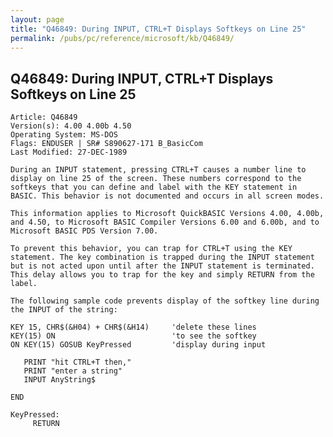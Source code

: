 ```yaml
---
layout: page
title: "Q46849: During INPUT, CTRL+T Displays Softkeys on Line 25"
permalink: /pubs/pc/reference/microsoft/kb/Q46849/
---
```


## Q46849: During INPUT, CTRL+T Displays Softkeys on Line 25

	Article: Q46849
	Version(s): 4.00 4.00b 4.50
	Operating System: MS-DOS
	Flags: ENDUSER | SR# S890627-171 B_BasicCom
	Last Modified: 27-DEC-1989
	
	During an INPUT statement, pressing CTRL+T causes a number line to
	display on line 25 of the screen. These numbers correspond to the
	softkeys that you can define and label with the KEY statement in
	BASIC. This behavior is not documented and occurs in all screen modes.
	
	This information applies to Microsoft QuickBASIC Versions 4.00, 4.00b,
	and 4.50, to Microsoft BASIC Compiler Versions 6.00 and 6.00b, and to
	Microsoft BASIC PDS Version 7.00.
	
	To prevent this behavior, you can trap for CTRL+T using the KEY
	statement. The key combination is trapped during the INPUT statement
	but is not acted upon until after the INPUT statement is terminated.
	This delay allows you to trap for the key and simply RETURN from the
	label.
	
	The following sample code prevents display of the softkey line during
	the INPUT of the string:
	
	KEY 15, CHR$(&H04) + CHR$(&H14)     'delete these lines
	KEY(15) ON                          'to see the softkey
	ON KEY(15) GOSUB KeyPressed         'display during input
	
	   PRINT "hit CTRL+T then,"
	   PRINT "enter a string"
	   INPUT AnyString$
	
	END
	
	KeyPressed:
	     RETURN
